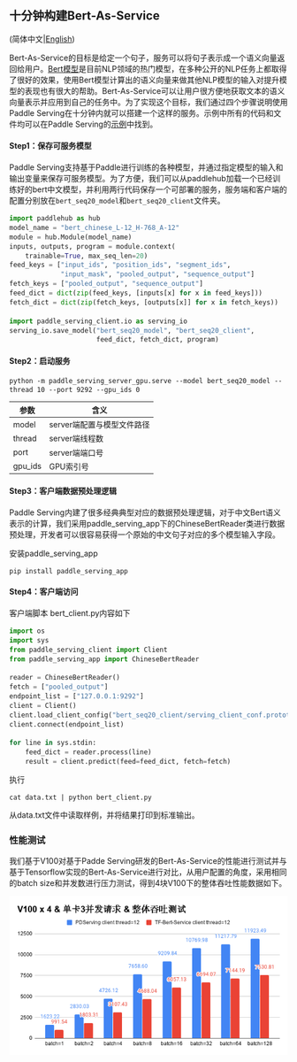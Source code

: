 ## 十分钟构建Bert-As-Service

(简体中文|[English](./BERT_10_MINS.md))

Bert-As-Service的目标是给定一个句子，服务可以将句子表示成一个语义向量返回给用户。[Bert模型](https://arxiv.org/abs/1810.04805)是目前NLP领域的热门模型，在多种公开的NLP任务上都取得了很好的效果，使用Bert模型计算出的语义向量来做其他NLP模型的输入对提升模型的表现也有很大的帮助。Bert-As-Service可以让用户很方便地获取文本的语义向量表示并应用到自己的任务中。为了实现这个目标，我们通过四个步骤说明使用Paddle Serving在十分钟内就可以搭建一个这样的服务。示例中所有的代码和文件均可以在Paddle Serving的[示例](https://github.com/PaddlePaddle/Serving/tree/develop/python/examples/bert)中找到。

#### Step1：保存可服务模型

Paddle Serving支持基于Paddle进行训练的各种模型，并通过指定模型的输入和输出变量来保存可服务模型。为了方便，我们可以从paddlehub加载一个已经训练好的bert中文模型，并利用两行代码保存一个可部署的服务，服务端和客户端的配置分别放在`bert_seq20_model`和`bert_seq20_client`文件夹。

``` python
import paddlehub as hub
model_name = "bert_chinese_L-12_H-768_A-12"
module = hub.Module(model_name)
inputs, outputs, program = module.context(
    trainable=True, max_seq_len=20)
feed_keys = ["input_ids", "position_ids", "segment_ids",
             "input_mask", "pooled_output", "sequence_output"]
fetch_keys = ["pooled_output", "sequence_output"]
feed_dict = dict(zip(feed_keys, [inputs[x] for x in feed_keys]))
fetch_dict = dict(zip(fetch_keys, [outputs[x]] for x in fetch_keys))

import paddle_serving_client.io as serving_io
serving_io.save_model("bert_seq20_model", "bert_seq20_client",
                      feed_dict, fetch_dict, program)
```

#### Step2：启动服务

``` shell
python -m paddle_serving_server_gpu.serve --model bert_seq20_model --thread 10 --port 9292 --gpu_ids 0
```

| 参数    | 含义                       |
| ------- | -------------------------- |
| model   | server端配置与模型文件路径 |
| thread  | server端线程数             |
| port    | server端端口号             |
| gpu_ids | GPU索引号                  |

#### Step3：客户端数据预处理逻辑

Paddle Serving内建了很多经典典型对应的数据预处理逻辑，对于中文Bert语义表示的计算，我们采用paddle_serving_app下的ChineseBertReader类进行数据预处理，开发者可以很容易获得一个原始的中文句子对应的多个模型输入字段。

安装paddle_serving_app

```shell
pip install paddle_serving_app
```

#### Step4：客户端访问

客户端脚本 bert_client.py内容如下

``` python
import os
import sys
from paddle_serving_client import Client
from paddle_serving_app import ChineseBertReader

reader = ChineseBertReader()
fetch = ["pooled_output"]
endpoint_list = ["127.0.0.1:9292"]
client = Client()
client.load_client_config("bert_seq20_client/serving_client_conf.prototxt")
client.connect(endpoint_list)

for line in sys.stdin:
    feed_dict = reader.process(line)
    result = client.predict(feed=feed_dict, fetch=fetch)
```

执行

```shell
cat data.txt | python bert_client.py
```

从data.txt文件中读取样例，并将结果打印到标准输出。

### 性能测试

我们基于V100对基于Padde Serving研发的Bert-As-Service的性能进行测试并与基于Tensorflow实现的Bert-As-Service进行对比，从用户配置的角度，采用相同的batch size和并发数进行压力测试，得到4块V100下的整体吞吐性能数据如下。

![4v100_bert_as_service_benchmark](4v100_bert_as_service_benchmark.png)


